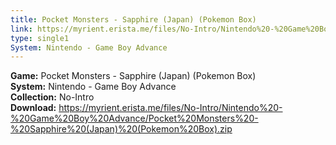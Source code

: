 ```yaml
---
title: Pocket Monsters - Sapphire (Japan) (Pokemon Box)
link: https://myrient.erista.me/files/No-Intro/Nintendo%20-%20Game%20Boy%20Advance/Pocket%20Monsters%20-%20Sapphire%20(Japan)%20(Pokemon%20Box).zip
type: single1
System: Nintendo - Game Boy Advance
---
```

<b>Game:</b> Pocket Monsters - Sapphire (Japan) (Pokemon Box)<br>
<b>System:</b> Nintendo - Game Boy Advance<br>
<b>Collection:</b> No-Intro<br>
<b>Download:</b> https://myrient.erista.me/files/No-Intro/Nintendo%20-%20Game%20Boy%20Advance/Pocket%20Monsters%20-%20Sapphire%20(Japan)%20(Pokemon%20Box).zip